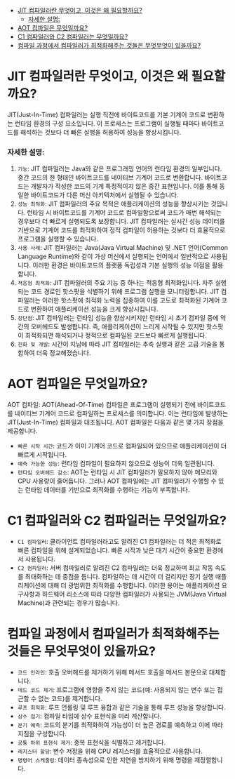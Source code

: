 <!-- TOC -->

* [JIT 컴파일러란 무엇이고, 이것은 왜 필요할까요?](#jit-컴파일러란-무엇이고-이것은-왜-필요할까요)
  * [자세한 설명:](#자세한-설명)
* [AOT 컴파일은 무엇일까요?](#aot-컴파일은-무엇일까요)
* [C1 컴파일러와 C2 컴파일러는 무엇일까요?](#c1-컴파일러와-c2-컴파일러는-무엇일까요)
* [컴파일 과정에서 컴파일러가 최적화해주는 것들은 무엇무엇이 있을까요?](#컴파일-과정에서-컴파일러가-최적화해주는-것들은-무엇무엇이-있을까요)

<!-- TOC -->

# JIT 컴파일러란 무엇이고, 이것은 왜 필요할까요?

JIT(Just-In-Time) 컴파일러는 실행 직전에 바이트코드를 기본 기계어 코드로 변환하는 런타임 환경의 구성 요소입니다.
이 프로세스는 프로그램이 실행될 때마다 바이트코드를 해석하는 것보다 더 빠른 실행을 허용하여 성능을 향상시킵니다.

### 자세한 설명:

1. `기능`: JIT 컴파일러는 Java와 같은 프로그래밍 언어의 런타임 환경의 일부입니다. 중간 코드의 한 형태인 바이트코드를 네이티브 기계어 코드로 변환합니다. 바이트코드는 개발자가 작성한 코드의 기계
   특정적이지 않은 중간 표현입니다. 이를 통해 동일한 바이트코드가 다른 머신 아키텍처에서 실행될 수 있습니다.
2. `성능 최적화`: JIT 컴파일러의 주요 목적은 애플리케이션의 성능을 향상시키는 것입니다. 런타임 시 바이트코드를 기계어 코드로 컴파일함으로써 코드가 매번 해석되는 경우보다 더 빠르게 실행되도록 보장합니다.
   JIT 컴파일러는 실시간 성능 데이터를 기반으로 기계어 코드를 최적화하여 정적 컴파일이 허용하는 것보다 더 효율적으로 프로그램을 실행할 수 있습니다.
3. `사용 사례`: JIT 컴파일러는 Java(Java Virtual Machine) 및 .NET 언어(Common Language Runtime)와 같이 가상 머신에서 실행되는 언어에서 일반적으로 사용됩니다.
   이러한 환경은 바이트코드의 플랫폼 독립성과 기본 실행의 성능 이점을 활용합니다.
4. `적응형 최적화`: JIT 컴파일러의 주요 기능 중 하나는 적응형 최적화입니다. 자주 실행되는 코드 경로인 핫스팟을 식별하기 위해 프로그램 실행을 모니터링합니다. JIT 컴파일러는 이러한 핫스팟에 최적화
   노력을 집중하여 이를 고도로 최적화된 기계어 코드로 변환하여 애플리케이션 성능을 크게 향상시킵니다.
5. `장단점`: JIT 컴파일러는 런타임 성능을 향상시키지만 런타임 시 초기 컴파일 중에 약간의 오버헤드도 발생합니다.
   즉, 애플리케이션이 느리게 시작될 수 있지만 핫스팟이 최적화되면 해석되거나 정적으로 컴파일된 코드보다 빠르게 실행됩니다.
6. `진화 및 개발`: 시간이 지남에 따라 JIT 컴파일러는 추측 실행과 같은 고급 기술을 통합하여 더욱 정교해졌습니다.

# AOT 컴파일은 무엇일까요?

AOT 컴파일: AOT(Ahead-Of-Time) 컴파일은 프로그램이 실행되기 전에 바이트코드를 네이티브 기계어 코드로 컴파일하는 프로세스를 의미합니다. 이는 런타임에 발생하는 JIT(Just-In-Time)
컴파일과 대조됩니다. AOT 컴파일은 다음과 같은 몇 가지 장점을 제공합니다.

- `빠른 시작 시간`: 코드가 이미 기계어 코드로 컴파일되어 있으므로 애플리케이션이 더 빠르게 시작됩니다.
- `예측 가능한 성능`: 런타임 컴파일이 필요하지 않으므로 성능이 더욱 일관됩니다.
- `런타임 오버헤드 감소`: AOT는 런타임 시 JIT 컴파일러가 필요하지 않아 메모리와 CPU 사용량이 줄어듭니다. 그러나 AOT 컴파일에는 JIT 컴파일러가 수행할 수 있는 런타임 데이터를 기반으로 최적화를
  수행하는 기능이 부족합니다.

# C1 컴파일러와 C2 컴파일러는 무엇일까요?

- `C1 컴파일러`: 클라이언트 컴파일러라고도 알려진 C1 컴파일러는 더 적은 최적화로 빠른 컴파일을 위해 설계되었습니다. 빠른 시작과 낮은 대기 시간이 중요한 환경에서 사용됩니다.
- `C2 컴파일러`: 서버 컴파일러로 알려진 C2 컴파일러는 더욱 정교하며 최고 작동 속도를 최대화하는 데 중점을 둡니다. 컴파일하는 데 시간이 더 걸리지만 장기 실행 애플리케이션에 대해 더 광범위한 최적화를
  수행합니다. 이러한 용어는 애플리케이션 요구사항과 하드웨어 리소스에 따라 다양한 컴파일러가 사용되는 JVM(Java Virtual Machine)과 관련되는 경우가 많습니다.

# 컴파일 과정에서 컴파일러가 최적화해주는 것들은 무엇무엇이 있을까요?

- `코드 인라인`: 호출 오버헤드를 제거하기 위해 메서드 호출을 메서드 본문으로 대체합니다.
- `데드 코드 제거`: 프로그램에 영향을 주지 않는 코드(예: 사용되지 않는 변수 또는 접근할 수 없는 코드)를 제거합니다.
- `루프 최적화`: 루프 언롤링 및 루프 융합과 같은 기술을 통해 루프 성능을 향상합니다.
- `상수 접기`: 컴파일 타임에 상수 표현식을 미리 계산합니다.
- `분기 예측`: 코드의 분기를 최적화하여 가능성이 더 높은 경로를 예측하고 이에 따라 지침을 구성합니다.
- `공통 하위 표현식 제거`: 중복 표현식을 식별하고 제거합니다.
- `레지스터 할당`: 변수 저장을 위해 CPU 레지스터를 효율적으로 사용합니다.
- `명령어 스케줄링`: 데이터 종속성으로 인한 지연을 방지하기 위해 명령을 재정렬합니다.
